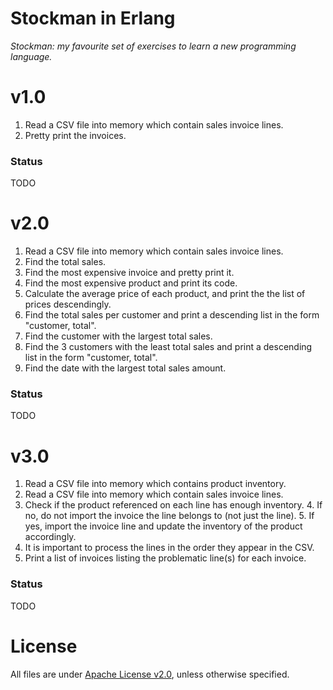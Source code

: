 # Stockman in Erlang
*Stockman: my favourite set of exercises to learn a new programming language.*

# v1.0
1. Read a CSV file into memory which contain sales invoice lines.
2. Pretty print the invoices.

### Status ###
TODO

# v2.0 #
1. Read a CSV file into memory which contain sales invoice lines.
2. Find the total sales.
3. Find the most expensive invoice and pretty print it.
4. Find the most expensive product and print its code.
5. Calculate the average price of each product, and print the the list of prices descendingly.
6. Find the total sales per customer and print a descending list in the form "customer, total".
7. Find the customer with the largest total sales.
8. Find the 3 customers with the least total sales and print a descending list in the form "customer, total".
9. Find the date with the largest total sales amount.

### Status ###
TODO

# v3.0 #
1. Read a CSV file into memory which contains product inventory.
2. Read a CSV file into memory which contain sales invoice lines.
  3. Check if the product referenced on each line has enough inventory.
    4. If no, do not import the invoice the line belongs to (not just the line).
    5. If yes, import the invoice line and update the inventory of the product
       accordingly.
  6. It is important to process the lines in the order they appear in the CSV.
7. Print a list of invoices listing the problematic line(s) for each invoice.

### Status ###
TODO


# License #
All files are under [Apache License v2.0](http://www.apache.org/licenses/LICENSE-2.0), unless otherwise specified.

